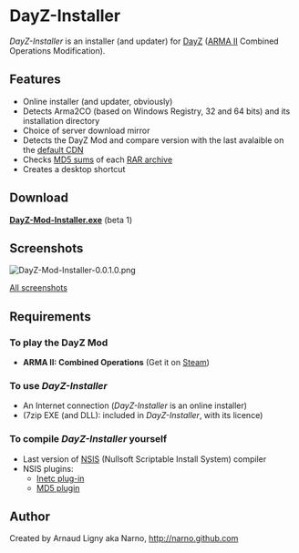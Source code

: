 DayZ-Installer
==============

_DayZ-Installer_ is an installer (and updater) for [DayZ](http://dayzmod.com "DayZ official website") ([ARMA II](http://www.arma2.com "ARMA II official website") Combined Operations Modification).

Features
-----------------------------
* Online installer (and updater, obviously)
* Detects Arma2CO (based on Windows Registry, 32 and 64 bits) and its installation directory
* Choice of server download mirror
* Detects the DayZ Mod and compare version with the last avalaible on the [default CDN](http://cdn.armafiles.info)
* Checks [MD5 sums](http://en.wikipedia.org/wiki/Md5sum) of each [RAR archive](http://cdn.armafiles.info/md5checksums.txt)
* Creates a desktop shortcut

Download
-----------------------------

**[DayZ-Mod-Installer.exe](http://goo.gl/Sv23d)** (beta 1)

Screenshots
-----------------------------

![DayZ-Mod-Installer-0.0.1.0.png](http://goo.gl/PzeY5 "DayZ-Mod-Installer-0.0.1.0.png")

[All screenshots](http://goo.gl/Ru3IT)

Requirements
-----------------------------

### To play the DayZ Mod ###
* **ARMA II: Combined Operations** (Get it on [Steam](http://store.steampowered.com/sub/4639/))

### To use _DayZ-Installer_ ###
* An Internet connection (_DayZ-Installer_ is an online installer)
* (7zip EXE (and DLL): included in _DayZ-Installer_, with its licence)

### To compile _DayZ-Installer_ yourself ###
* Last version of [NSIS](http://nsis.sourceforge.net) (Nullsoft Scriptable Install System) compiler
* NSIS plugins:
  * [Inetc plug-in](http://nsis.sourceforge.net/Inetc_plug-in)
  * [MD5 plugin](http://nsis.sourceforge.net/MD5_plugin)

Author
-----------------------------

Created by Arnaud Ligny aka Narno, http://narno.github.com
